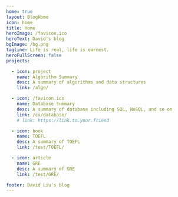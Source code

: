 ```yaml
---
home: true
layout: BlogHome
icon: home
title: Home
heroImage: /favicon.ico
heroText: David's blog
bgImage: /bg.png
tagline: Life is real, life is earnest.
heroFullScreen: false
projects:

  - icon: project
    name: Algorithm Summary
    desc: A summary of algorithms and data structures
    link: /algo/

  - icon: /favicon.ico
    name: Database Summary
    desc: A summary of database including SQL, NoSQL, and so on
    link: /cs/database/
    # link: https://link.to.your.friend

  - icon: book
    name: TOEFL
    desc: A summary of TOEFL
    link: /test/TOEFL/

  - icon: article
    name: GRE
    desc: A summary of GRE
    link: /test/GRE/

footer: David Liu's blog
---
```

